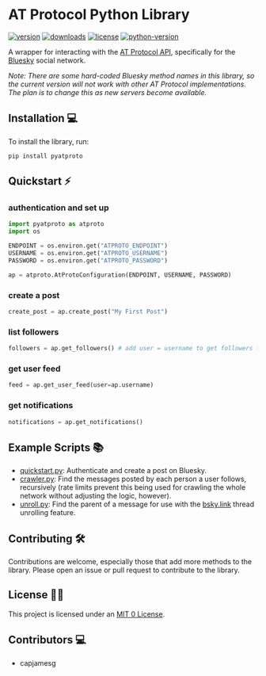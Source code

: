 # AT Protocol Python Library

[![version](https://badge.fury.io/py/pyatproto.svg)](https://badge.fury.io/py/pyatproto)
[![downloads](https://img.shields.io/pypi/dm/pyatproto)](https://pypistats.org/packages/pyatproto)
[![license](https://img.shields.io/pypi/l/pyatproto)](https://github.com/capjamesg/pyatproto/blob/main/LICENSE)
[![python-version](https://img.shields.io/pypi/pyversions/pyatproto)](https://badge.fury.io/py/pyatproto)

A wrapper for interacting with the [AT Protocol API](https://atproto.com/), specifically for the [Bluesky](https://bsky.app/) social network.

*Note: There are some hard-coded Bluesky method names in this library, so the current version will not work with other AT Protocol implementations. The plan is to change this as new servers become available.*

## Installation 💻

To install the library, run:

```
pip install pyatproto
```

## Quickstart ⚡

### authentication and set up

```python
import pyatproto as atproto
import os

ENDPOINT = os.environ.get("ATPROTO_ENDPOINT")
USERNAME = os.environ.get("ATPROTO_USERNAME")
PASSWORD = os.environ.get("ATPROTO_PASSWORD")

ap = atproto.AtProtoConfiguration(ENDPOINT, USERNAME, PASSWORD)
```

### create a post

```python
create_post = ap.create_post("My First Post")
```

### list followers

```python
followers = ap.get_followers() # add user = username to get followers for another user
```

### get user feed

```python
feed = ap.get_user_feed(user=ap.username)
```

### get notifications

```python
notifications = ap.get_notifications()
```

## Example Scripts 📚

- [quickstart.py](quickstart.py): Authenticate and create a post on Bluesky.
- [crawler.py](crawler.py): Find the messages posted by each person a user follows, recursively (rate limits prevent this being used for crawling the whole network without adjusting the logic, however).
- [unroll.py](unroll.py): Find the parent of a message for use with the [bsky.link](https://bsky.link) thread unrolling feature.

## Contributing 🛠️

Contributions are welcome, especially those that add more methods to the library. Please open an issue or pull request to contribute to the library.

## License 👩‍⚖️

This project is licensed under an [MIT 0 License](LICENSE).

## Contributors 💻

- capjamesg
